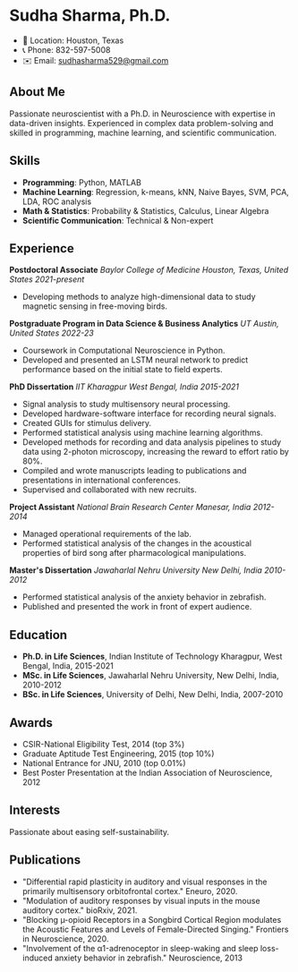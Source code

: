 # Sudha Sharma, Ph.D.

- 📍 Location: Houston, Texas
- 📞 Phone: 832-597-5008
- ✉️ Email: sudhasharma529@gmail.com

## About Me

Passionate neuroscientist with a Ph.D. in Neuroscience with expertise in data-driven insights. Experienced in complex data problem-solving and skilled in programming, machine learning, and scientific communication.

## Skills

- **Programming**: Python, MATLAB
- **Machine Learning**: Regression, k-means, kNN, Naive Bayes, SVM, PCA, LDA, ROC analysis
- **Math & Statistics**: Probability & Statistics, Calculus, Linear Algebra
- **Scientific Communication**: Technical & Non-expert

## Experience

**Postdoctoral Associate**  *Baylor College of Medicine*  *Houston, Texas, United States*  *2021-present*

- Developing methods to analyze high-dimensional data to study magnetic sensing in free-moving birds.

**Postgraduate Program in Data Science & Business Analytics**  *UT Austin, United States*  *2022-23*

- Coursework in Computational Neuroscience in Python.
- Developed and presented an LSTM neural network to predict performance based on the initial state to field experts.

**PhD Dissertation**  *IIT Kharagpur*  *West Bengal, India*  *2015-2021*

- Signal analysis to study multisensory neural processing.
- Developed hardware-software interface for recording neural signals.
- Created GUIs for stimulus delivery.
- Performed statistical analysis using machine learning algorithms.
- Developed methods for recording and data analysis pipelines to study data using 2-photon microscopy, increasing the reward to effort ratio by 80%.
- Compiled and wrote manuscripts leading to publications and presentations in international conferences.
- Supervised and collaborated with new recruits.

**Project Assistant**  *National Brain Research Center*  *Manesar, India*  *2012-2014*

- Managed operational requirements of the lab.
- Performed statistical analysis of the changes in the acoustical properties of bird song after pharmacological manipulations.

**Master's Dissertation**  *Jawaharlal Nehru University* *New Delhi, India*  *2010-2012*

- Performed statistical analysis of the anxiety behavior in zebrafish.
- Published and presented the work in front of expert audience.

## Education

- **Ph.D. in Life Sciences**, Indian Institute of Technology Kharagpur, West Bengal, India, 2015-2021
- **MSc. in Life Sciences**, Jawaharlal Nehru University, New Delhi, India, 2010-2012
- **BSc. in Life Sciences**, University of Delhi, New Delhi, India, 2007-2010

## Awards

- CSIR-National Eligibility Test, 2014 (top 3%)
- Graduate Aptitude Test Engineering, 2015 (top 10%)
- National Entrance for JNU, 2010 (top 0.01%)
- Best Poster Presentation at the Indian Association of Neuroscience, 2012

## Interests

Passionate about easing self-sustainability.

## Publications

- "Differential rapid plasticity in auditory and visual responses in the primarily multisensory orbitofrontal cortex." Eneuro, 2020.
- "Modulation of auditory responses by visual inputs in the mouse auditory cortex." bioRxiv, 2021.
- "Blocking µ-opioid Receptors in a Songbird Cortical Region modulates the Acoustic Features and Levels of Female-Directed Singing." Frontiers in Neuroscience, 2020.
- "Involvement of the α1-adrenoceptor in sleep-waking and sleep loss-induced anxiety behavior in zebrafish." Neuroscience, 2013
